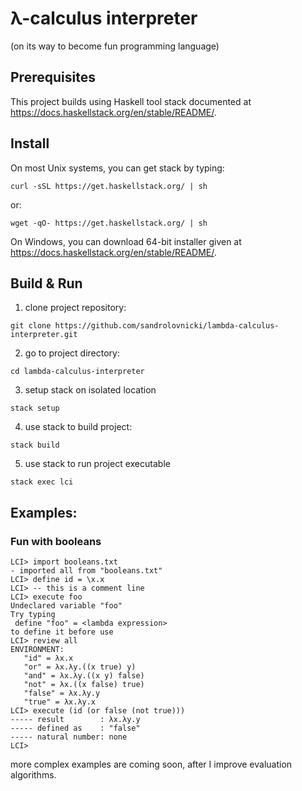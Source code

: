 # λ-calculus interpreter
(on its way to become fun programming language)

## Prerequisites
This project builds using Haskell tool stack documented at https://docs.haskellstack.org/en/stable/README/.

## Install
On most Unix systems, you can get stack by typing:
```
curl -sSL https://get.haskellstack.org/ | sh
```
or:
```
wget -qO- https://get.haskellstack.org/ | sh
```
On Windows, you can download 64-bit installer given at https://docs.haskellstack.org/en/stable/README/.

## Build & Run
1. clone project repository:
```
git clone https://github.com/sandrolovnicki/lambda-calculus-interpreter.git
```
2. go to project directory:
```
cd lambda-calculus-interpreter
```
3. setup stack on isolated location
```
stack setup
```
4. use stack to build project:
```
stack build
```
5. use stack to run project executable
```
stack exec lci
```

## Examples:
### Fun with booleans
```
LCI> import booleans.txt
- imported all from "booleans.txt"
LCI> define id = \x.x
LCI> -- this is a comment line
LCI> execute foo
Undeclared variable "foo"
Try typing
 define "foo" = <lambda expression>
to define it before use
LCI> review all
ENVIRONMENT:
   "id" = λx.x
   "or" = λx.λy.((x true) y)
   "and" = λx.λy.((x y) false)
   "not" = λx.((x false) true)
   "false" = λx.λy.y
   "true" = λx.λy.x
LCI> execute (id (or false (not true)))
----- result        : λx.λy.y
----- defined as    : "false"
----- natural number: none
LCI>
```
more complex examples are coming soon, after I improve evaluation algorithms.
